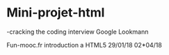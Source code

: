 # Mini-projet-html

-cracking the coding interview
  Google Lookmann
  
 Fun-mooc.fr
    introduction a HTML5
      29/01/18
      02*04/18
